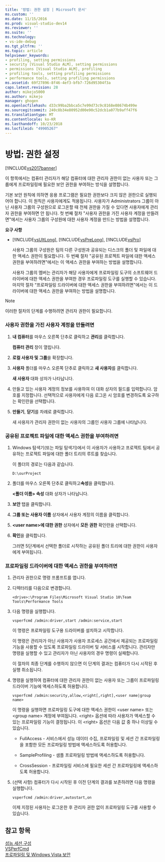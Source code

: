 ```yaml
---
title: '방법: 권한 설정 | Microsoft 문서'
ms.custom: ''
ms.date: 11/15/2016
ms.prod: visual-studio-dev14
ms.reviewer: ''
ms.suite: ''
ms.technology:
- vs-ide-debug
ms.tgt_pltfrm: ''
ms.topic: article
helpviewer_keywords:
- profiling, setting permissions
- security [Visual Studio ALM], setting permissions
- permissions [Visual Studio ALM], profiling
- profiling tools, setting profiling permissions
- performance tools, setting profiling permissions
ms.assetid: 69f27896-8f46-4ef3-bfb7-726d95304f3a
caps.latest.revision: 28
author: mikejo5000
ms.author: mikejo
manager: ghogen
ms.openlocfilehash: d33c99ba2bbca5c7e99d73c9c8168e08674b499e
ms.sourcegitcommit: 240c8b34e80952d00e90c52dcb1a077b9aff47f6
ms.translationtype: MT
ms.contentlocale: ko-KR
ms.lasthandoff: 10/23/2018
ms.locfileid: "49905267"
---
```

# <a name="how-to-set-permissions"></a>방법: 권한 설정
[!INCLUDE[vs2017banner](../includes/vs2017banner.md)]

이 항목에서는 컴퓨터 관리자가 해당 컴퓨터에 대한 관리자 권한이 없는 사용자 또는 그룹에게 프로파일링에 필요한 보안 권한을 부여하는 방식을 설명합니다.  
  
 기본 보안 원칙에 의하면 응용 프로그램은 필요한 권한보다 크지 않은 권한으로 실행되어야 합니다. 이 원칙은 사용자에게도 적용됩니다. 사용자가 Administrators 그룹이 아닌 사용자 그룹의 구성원으로 로그온할 때 전체 권한을 가질 수 있다면 사용자에게 관리자 권한을 부여하면 안 됩니다. 첫 번째 절차 "사용자 권한을 가진 사용자 계정을 만들려면"에서는 사용자 그룹의 구성원에 대한 사용자 계정을 만드는 방법을 설명합니다.  
  
 **요구 사항**  
  
- [!INCLUDE[vsUltLong](../includes/vsultlong-md.md)], [!INCLUDE[vsPreLong](../includes/vsprelong-md.md)], [!INCLUDE[vsPro](../includes/vspro-md.md)]  
  
  사용자 그룹의 구성원은 팀의 다른 구성원과 공유되는 디스크의 폴더 및 파일에 대한 액세스 권한이 필요합니다. 두 번째 절차 "공유된 프로젝트 파일에 대한 액세스 권한을 부여하려면"에서는 이 액세스 권한을 부여하는 방법을 설명합니다.  
  
  사용자 그룹의 멤버는 관리자가 해당 사용자에게 프로파일링 도구의 소프트웨어 드라이버에 대한 액세스 권한을 부여한 경우 프로파일링 도구를 실행할 수 있습니다. 마지막 절차 “프로파일링 드라이버에 대한 액세스 권한을 부여하려면"에서는 이 드라이버에 대한 액세스 권한을 부여하는 방법을 설명합니다.  
  
> [!NOTE]
>  이러한 절차의 단계를 수행하려면 관리자 권한이 필요합니다.  
  
### <a name="to-create-a-user-account-that-has-user-permissions"></a>사용자 권한을 가진 사용자 계정을 만들려면  
  
1.  **내 컴퓨터**를 마우스 오른쪽 단추로 클릭하고 **관리**를 클릭합니다.  
  
     **컴퓨터 관리** 창이 열립니다.  
  
2.  **로컬 사용자 및 그룹**을 확장합니다.  
  
3.  **사용자** 폴더를 마우스 오른쪽 단추로 클릭하고 **새 사용자**를 클릭합니다.  
  
     **새 사용자** 대화 상자가 나타납니다.  
  
4.  만들고 있는 사용자 계정의 정보를 사용하여 이 대화 상자의 필드를 입력합니다. 암호를 지정합니다. 선택적으로 사용자에게 다음 로그온 시 암호를 변경하도록 요구하는 확인란을 선택합니다.  
  
5.  **만들기**, **닫기**를 차례로 클릭합니다.  
  
     새 사용자가 관리자 권한이 없는 사용자의 그룹인 사용자 그룹에 나타납니다.  
  
### <a name="to-grant-access-to-shared-project-files"></a>공유된 프로젝트 파일에 대한 액세스 권한을 부여하려면  
  
1.  Windows 탐색기(또는 파일 탐색기)에서 이 사용자가 사용하고 프로젝트 팀에서 공유하는 프로젝트 파일에 대한 폴더 트리의 루트를 찾습니다.  
  
     이 폴더의 경로는 다음과 같습니다.  
  
    ```  
    D:\ourProject  
    ```  
  
2.  폴더를 마우스 오른쪽 단추로 클릭하고**속성**을 클릭합니다.  
  
     **\<폴더 이름> 속성** 대화 상자가 나타납니다.  
  
3.  **보안** 탭을 클릭합니다.  
  
4.  **그룹 또는 사용자 이름** 상자에서 사용자 계정의 이름을 클릭합니다.  
  
5.  **\<user name>에 대한 권한** 상자에서 **모든 권한** 확인란을 선택합니다.  
  
6.  **확인**을 클릭합니다.  
  
     그러면 5단계에서 선택한 폴더로 시작하는 공유된 폴더 트리에 대한 권한이 사용자에게 부여됩니다.  
  
### <a name="to-grant-access-to-the-profiling-driver"></a>프로파일링 드라이버에 대한 액세스 권한을 부여하려면  
  
1. 관리자 권한으로 명령 프롬프트를 엽니다.  
  
2. 디렉터리를 다음으로 변경합니다.  
  
   ```  
   <drive>:\Program Files\Microsoft Visual Studio 10\Team Tools\Performance Tools  
   ```  
  
3. 다음 명령을 실행합니다.  
  
   ```  
   vsperfcmd /admin:driver,start /admin:service,start  
   ```  
  
    이 명령은 프로파일링 도구용 드라이버를 설치하고 시작합니다.  
  
    이 명령은 관리자가 아닌 사용자가 사용자 프로세스 공간에서 제공되는 프로파일링 기능을 사용할 수 있도록 프로파일링 드라이버 및 서비스를 시작합니다. 관리자만 명령을 실행할 수 있고 관리자가 아닌 사용자의 경우 명령이 실패합니다.  
  
    이 절차의 최종 단계를 수행하지 않으면 이 단계의 결과는 컴퓨터가 다시 시작된 후 실행 취소됩니다.  
  
4. 명령을 실행하여 컴퓨터에 대한 관리자 권한이 없는 사용자 또는 그룹이 프로파일링 드라이버 기능에 액세스하도록 허용합니다.  
  
   ```  
   vsperfcmd /admin:security,allow,<right[,right],<user name|group name>  
   ```  
  
    이 명령을 실행하면 프로파일링 도구에 대한 액세스 권한이 \<user name> 또는 \<group name> 계정에 부여됩니다. \<right> 옵션에 따라 사용자가 액세스할 수 있는 프로파일링 기능이 결정됩니다. 이 \<right> 옵션은 다음 값 중 하나 이상일 수 있습니다.  
  
   -   FullAccess - 서비스에서 성능 데이터 수집, 프로파일링 및 세션 간 프로파일링을 포함한 모든 프로파일링 방법에 액세스하도록 허용합니다.  
  
   -   SampleProfiling - 샘플 프로파일링 방법에 액세스하도록 허용합니다.  
  
   -   CrossSession - 프로파일링 서비스에 필요한 세션 간 프로파일링에 액세스하도록 허용합니다.  
  
5. (선택 사항) 컴퓨터가 다시 시작된 후 이전 단계의 결과를 보존하려면 다음 명령을 실행합니다.  
  
   ```  
   vsperfcmd /admin:driver,autostart,on  
   ```  
  
   이제 지정된 사용자는 로그온한 후 관리자 권한 없이 프로파일링 도구를 사용할 수 있습니다.  
  
## <a name="see-also"></a>참고 항목  
 [성능 세션 구성](../profiling/configuring-performance-sessions.md)   
 [VSPerfCmd](../profiling/vsperfcmd.md)   
 [프로파일링 및 Windows Vista 보안](../profiling/profiling-and-windows-vista-security.md)



